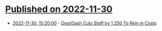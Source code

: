 # [Published on 2022-11-30](index.md)

* [2022-11-30, 15:20:00](https://slashdot.org/story/22/11/30/1441241/doordash-cuts-staff-by-1250-to-rein-in-costs?utm_source=rss1.0mainlinkanon&utm_medium=feed) - [DoorDash Cuts Staff by 1,250 To Rein in Costs](https://slashdot.org/story/22/11/30/1441241/doordash-cuts-staff-by-1250-to-rein-in-costs?utm_source=rss1.0mainlinkanon&utm_medium=feed)
